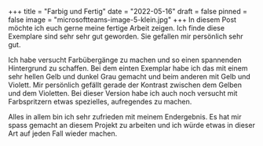 +++
title = "Farbig und Fertig"
date = "2022-05-16"
draft = false
pinned = false
image = "microsoftteams-image-5-klein.jpg"
+++
In diesem Post möchte ich euch gerne meine fertige Arbeit zeigen. Ich finde diese Exemplare sind sehr sehr gut geworden. Sie gefallen mir persönlich sehr gut. 

Ich habe versucht Farbübergänge zu machen und so einen spannenden Hintergrund zu schaffen. Bei dem einten Exemplar habe ich das mit einem sehr hellen Gelb und dunkel Grau gemacht und beim anderen mit Gelb und Violett. Mir persönlich gefällt gerade der Kontrast zwischen dem Gelben und dem Violetten. Bei dieser Version habe ich auch noch versucht mit Farbspritzern etwas spezielles, aufregendes zu machen.  

Alles in allem bin ich sehr zufrieden mit meinem Endergebnis. Es hat mir spass gemacht an diesem Projekt zu arbeiten und ich würde etwas in dieser Art auf jeden Fall wieder machen.